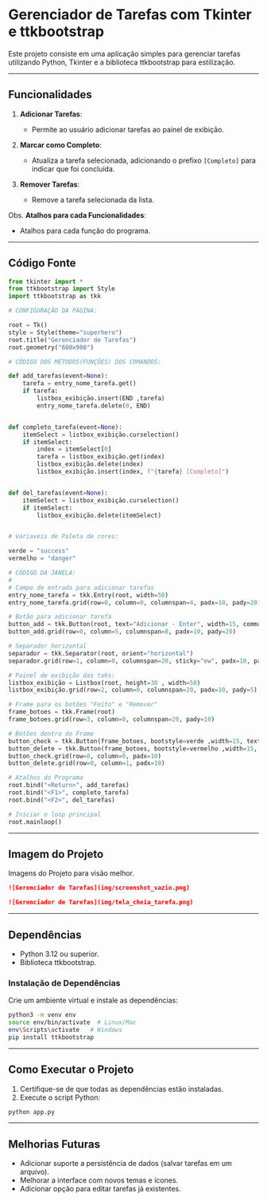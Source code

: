 # Gerenciador de Tarefas com Tkinter e ttkbootstrap

Este projeto consiste em uma aplicação simples para gerenciar tarefas utilizando Python, Tkinter e a biblioteca ttkbootstrap para estilização.

---

## Funcionalidades

1. **Adicionar Tarefas**:
   - Permite ao usuário adicionar tarefas ao painel de exibição.

2. **Marcar como Completo**:
   - Atualiza a tarefa selecionada, adicionando o prefixo `[Completo]` para indicar que foi concluída.

3. **Remover Tarefas**:
   - Remove a tarefa selecionada da lista.

Obs. **Atalhos para cada Funcionalidades**:
   - Atalhos para cada função do programa.

---

## Código Fonte

```python
from tkinter import *
from ttkbootstrap import Style
import ttkbootstrap as tkk

# CONFIGURAÇÃO DA PÁGINA:

root = Tk() 
style = Style(theme="superhero")
root.title("Gerenciador de Tarefas")
root.geometry("600x900")

# CÓDIGO DOS MÉTODOS(FUNÇÕES) DOS COMANDOS:

def add_tarefas(event=None):
    tarefa = entry_nome_tarefa.get()
    if tarefa:
        listbox_exibição.insert(END ,tarefa)
        entry_nome_tarefa.delete(0, END)


def completo_tarefa(event=None):
    itemSelect = listbox_exibição.curselection()
    if itemSelect:
        index = itemSelect[0]
        tarefa = listbox_exibição.get(index)
        listbox_exibição.delete(index)
        listbox_exibição.insert(index, f"{tarefa} [Completo]")


def del_tarefas(event=None):
    itemSelect = listbox_exibição.curselection()
    if itemSelect:
        listbox_exibição.delete(itemSelect)


# Variaveis de Paleta de cores:

verde = "success"
vermelho = "danger"

# CÓDIGO DA JANELA:
#
# Campo de entrada para adicionar tarefas
entry_nome_tarefa = tkk.Entry(root, width=50)
entry_nome_tarefa.grid(row=0, column=0, columnspan=4, padx=10, pady=20)

# Botão para adicionar tarefa
button_add = tkk.Button(root, text="Adicionar - Enter", width=15, command=add_tarefas)
button_add.grid(row=0, column=5, columnspan=8, padx=10, pady=20)

# Separador horizontal
separador = tkk.Separator(root, orient="horizontal")
separador.grid(row=1, column=0, columnspan=20, sticky="ew", padx=10, pady=20)

# Painel de exibição das taks:
listbox_exibição = Listbox(root, height=30 , width=50)
listbox_exibição.grid(row=2, column=0, columnspan=20, padx=10, pady=5)

# Frame para os botões "Feito" e "Remover"
frame_botoes = tkk.Frame(root)
frame_botoes.grid(row=3, column=0, columnspan=20, pady=10)

# Botões dentro do Frame
button_check = tkk.Button(frame_botoes, bootstyle=verde ,width=15, text="Feito - F1", command=completo_tarefa)
button_delete = tkk.Button(frame_botoes, bootstyle=vermelho ,width=15, text="Remover - F2", command=del_tarefas)
button_check.grid(row=0, column=0, padx=10)
button_delete.grid(row=0, column=1, padx=10)

# Atalhos do Programa
root.bind("<Return>", add_tarefas)
root.bind("<F1>", completo_tarefa)
root.bind("<F2>", del_tarefas)

# Iniciar o loop principal
root.mainloop()


```

---

## Imagem do Projeto

Imagens do Projeto para visão melhor.

```markdown
![Gerenciador de Tarefas](img/screenshot_vazio.png)
```

```markdown
![Gerenciador de Tarefas](img/tela_cheia_tarefa.png)
```

---

## Dependências

- Python 3.12 ou superior.
- Biblioteca ttkbootstrap.

### Instalação de Dependências
Crie um ambiente virtual e instale as dependências:

```bash
python3 -m venv env
source env/bin/activate  # Linux/Mac
env\Scripts\activate   # Windows
pip install ttkbootstrap
```

---

## Como Executar o Projeto

1. Certifique-se de que todas as dependências estão instaladas.
2. Execute o script Python:

```bash
python app.py
```

---

## Melhorias Futuras

- Adicionar suporte a persistência de dados (salvar tarefas em um arquivo).
- Melhorar a interface com novos temas e ícones.
- Adicionar opção para editar tarefas já existentes.

